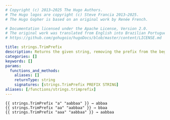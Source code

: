 ```yaml
---
# Copyright (c) 2013–2025 The Hugo Authors.
# The Hugo logos are copyright (c) Steve Francia 2013–2025.
# The Hugo Gopher is based on an original work by Renée French.

# Documentation licensed under the Apache License, Version 2.0.
# The original work was translated from English into Brazilian Portuguese.
# https://github.com/gohugoio/hugoDocs/blob/master/content/LICENSE.md

title: strings.TrimPrefix
description: Returns the given string, removing the prefix from the beginning of the string.
categories: []
keywords: []
params:
  functions_and_methods:
    aliases: []
    returnType: string
    signatures: [strings.TrimPrefix PREFIX STRING]
aliases: [/functions/strings.trimprefix]
---
```


```go-html-template
{{ strings.TrimPrefix "a" "aabbaa" }} → abbaa
{{ strings.TrimPrefix "aa" "aabbaa" }} → bbaa
{{ strings.TrimPrefix "aaa" "aabbaa" }} → aabbaa
```

